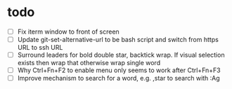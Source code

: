 # todo

- [ ] Fix iterm window to front of screen
- [ ] Update git-set-alternative-url to be bash script and switch from https URL
  to ssh URL
- [ ] Surround leaders for bold double star, backtick wrap. If visual selection
  exists then wrap that otherwise wrap single word
- [ ] Why Ctrl+Fn+F2 to enable menu only seems to work after Ctrl+Fn+F3
- [ ] Improve mechanism to search for a word, e.g. ,star to search with :Ag
